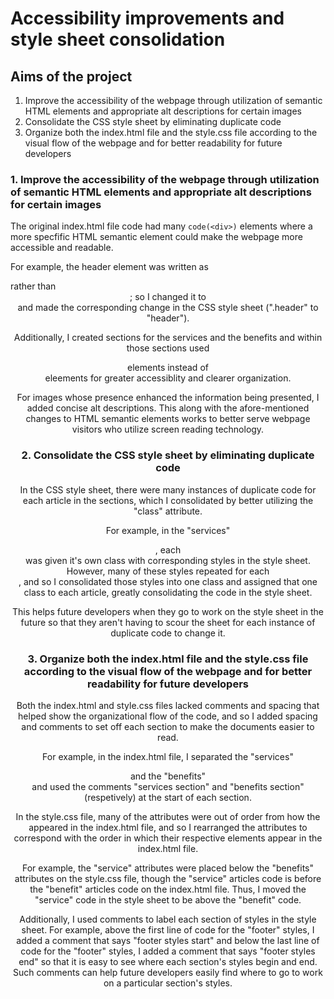 # Accessibility improvements and style sheet consolidation


## Aims of the project
1. Improve the accessibility of the webpage through utilization of semantic HTML elements and appropriate alt descriptions for certain images
2. Consolidate the CSS style sheet by eliminating duplicate code
3. Organize both the index.html file and the style.css file according to the visual flow of the webpage and for better readability for future developers


### 1. Improve the accessibility of the webpage through utilization of semantic HTML elements and appropriate alt descriptions for certain images
The original index.html file code had many `code(<div>)` elements where a more specfific HTML semantic element could make the webpage more accessible and readable. 

For example, the header element was written as <div class="header"> rather than <header>; so I changed it to <header> and made the corresponding change in the CSS style sheet (".header" to "header"). 

Additionally, I created sections for the services and the benefits and within those sections used <article> elements instead of <div> eleements for greater accessiblity and clearer organization.

For images whose presence enhanced the information being presented, I added concise alt descriptions. This along with the afore-mentioned changes to HTML semantic elements works to better serve webpage visitors who utilize screen reading technology.


### 2. Consolidate the CSS style sheet by eliminating duplicate code
In the CSS style sheet, there were many instances of duplicate code for each article in the sections, which I consolidated by better utilizing the "class" attribute. 

For example, in the "services" <section>, each <article> was given it's own class with corresponding styles in the style sheet. However, many of these styles repeated for each <article>, and so I consolidated those styles into one class and assigned that one class to each article, greatly consolidating the code in the style sheet.

This helps future developers when they go to work on the style sheet in the future so that they aren't having to scour the sheet for each instance of duplicate code to change it.


### 3. Organize both the index.html file and the style.css file according to the visual flow of the webpage and for better readability for future developers
Both the index.html and style.css files lacked comments and spacing that helped show the organizational flow of the code, and so I added spacing and comments to set off each section to make the documents easier to read.

For example, in the index.html file, I separated the "services" <section> and the "benefits" <section> and used the comments "services section" and "benefits section" (respetively) at the start of each section.

In the style.css file, many of the attributes were out of order from how the appeared in the index.html file, and so I rearranged the attributes to correspond with the order in which their respective elements appear in the index.html file. 

For example, the "service" attributes were placed below the "benefits" attributes on the style.css file, though the "service" articles code is before the "benefit" articles code on the index.html file. Thus, I moved the "service" code in the style sheet to be above the "benefit" code.

Additionally, I used comments to label each section of styles in the style sheet. For example, above the first line of code for the "footer" styles, I added a comment that says "footer styles start" and below the last line of code for the "footer" styles, I added a comment that says "footer styles end" so that it is easy to see where each section's styles begin and end. Such comments can help future developers easily find where to go to work on a particular section's styles.
